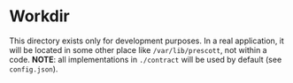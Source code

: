 # Workdir
This directory exists only for development purposes. In a real application, it will be located
in some other place like `/var/lib/prescott`, not within a code.
**NOTE**: all implementations in `./contract` will be used by default (see `config.json`).
